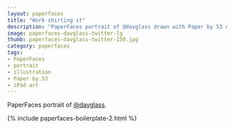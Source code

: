 ```yaml
---
layout: paperfaces
title: "Work shirting it"
description: "PaperFaces portrait of @davglass drawn with Paper by 53 on an iPad."
image: paperfaces-davglass-twitter-lg
thumb: paperfaces-davglass-twitter-150.jpg
category: paperfaces
tags: 
- PaperFaces
- portrait
- illustration
- Paper by 53
- iPad art
---
```


PaperFaces portrait of [@davglass](http://twitter.com/davglass).

{% include paperfaces-boilerplate-2.html %}